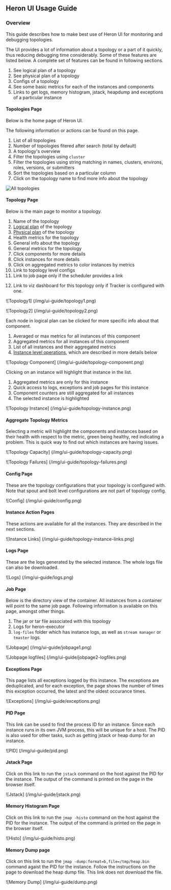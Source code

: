 ## Heron UI Usage Guide

### Overview

This guide describes how to make best use of Heron UI for monitoring and
debugging topologies.

The UI provides a lot of information about a topology or a part of it quickly,
thus reducing debugging time considerably. Some of these features are
listed below. A complete set of features can be found in following sections.

1. See logical plan of a topology
2. See physical plan of a topology
3. Configs of a topology
4. See some basic metrics for each of the instances and components
5. Links to get logs, memory histogram, jstack, heapdump and exceptions of
   a particular instance

#### Topologies Page

Below is the home page of Heron UI.

The following information or actions can be found on this page.

1. List of all topologies
2. Number of topologies fitered after search (total by default)
3. A topology's overview
4. Filter the topologies using `cluster`
5. Filter the topologies using string matching in names, clusters, environs,
   roles, versions, or submitters
6. Sort the topologies based on a particular column
7. Click on the topology name to find more info about the topology

![All topologies](/img/ui-guide/all-topologies.png)

#### Topology Page

Below is the main page to monitor a topology.

1. Name of the topology
2. [Logical plan](../../concepts/topologies#logical-plan) of the topology
3. [Physical plan](../../concepts/topologies#physical-plan) of the topology
4. Health metrics for the topology
5. General info about the topology
6. General metrics for the topology
7. Click components for more details
8. Click instances for more details
9. Click on aggregated metrics to color instances by metrics
10. Link to topology level configs
11. Link to job page  only if the scheduler provides a link
   <!-- (TODO: Link to this guide) -->
12. Link to viz dashboard for this topology only if Tracker is configured with
   one. <!-- (TODO: Link to this configuration) -->

![Topology1] (/img/ui-guide/topology1.png)

![Topology2] (/img/ui-guide/topology2.png)

Each node in logical plan can be clicked for more specific info about that
component.

1. Averaged or max metrics for all instances of this component
2. Aggregated metrics for all instances of this component
3. List of all instances and their aggregated metrics
4. [Instance level operations](#instance-actions-pages), which are described in more details below

![Topology Component] (/img/ui-guide/topology-component.png)

Clicking on an instance will highlight that instance in the list.

1. Aggregated metrics are only for this instance
2. Quick access to logs, exceptions and job pages for this instance
3. Component counters are still aggregated for all instances
4. The selected instance is highlighted

![Topology Instance] (/img/ui-guide/topology-instance.png)

#### Aggregate Topology Metrics

Selecting a metric will highlight the components and instances based on their
health with respect to the metric, green being healthy, red indicating a problem.
This is quick way to find out which instances are having issues.

![Topology Capacity] (/img/ui-guide/topology-capacity.png)

![Topology Failures] (/img/ui-guide/topology-failures.png)

#### Config Page

These are the topology configurations <!-- (TODO: Add link to Topology
Configurations) --> that your topology is configured with. Note that spout and
bolt level configurations are not part of topology config.

![Config] (/img/ui-guide/config.png)

#### <a name="instance-actions-pages">Instance Action Pages</a>

These actions are available for all the instances. They are described in the
next sections.

![Instance Links] (/img/ui-guide/topology-instance-links.png)

#### Logs Page

These are the logs generated by the selected instance. The whole logs file can
also be downloaded.

![Logs] (/img/ui-guide/logs.png)

#### Job Page

Below is the directory view of the container. All instances from a container
will point to the same job page. Following information is available on this page,
amongst other things.

1. The jar or tar file associated with this topology
2. Logs for heron-executor <!-- TODO: Link heron-executor -->
3. `log-files` folder which has instance logs, as well as `stream manager` or
   `tmaster` logs.

![Jobpage] (/img/ui-guide/jobpage1.png)

![Jobpage logfiles] (/img/ui-guide/jobpage2-logfiles.png)

#### Exceptions Page

This page lists all exceptions logged by this instance. The exceptions are
deduplicated, and for each exception, the page shows the number of times this
exception occurred, the latest and the oldest occurance times.

![Exceptions] (/img/ui-guide/exceptions.png)

#### PID Page

This link can be used to find the process ID for an instance. Since each instance
runs in its own JVM process, this will be unique for a host. The PID is also
used for other tasks, such as getting jstack or heap dump for an instance.

![PID] (/img/ui-guide/pid.png)

#### Jstack Page

Click on this link to run the `jstack` command on the host against the PID for
the instance. The output of the command is printed on the page in the browser
itself.

![Jstack] (/img/ui-guide/jstack.png)

#### Memory Histogram Page

Click on this link to run the `jmap -histo` command on the host against the PID
for the instance. The output of the command is printed on the page in the
browser itself.

![Histo] (/img/ui-guide/histo.png)

#### Memory Dump page

Click on this link to run the `jmap -dump:format=b,file=/tmp/heap.bin` command
agaist the PID for the instance. Follow the instructions on the page to download
the heap dump file. This link does not download the file.

![Memory Dump] (/img/ui-guide/dump.png)
